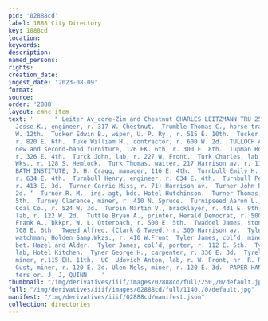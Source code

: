 ```yaml
---
pid: '02888cd'
label: 1888 City Directory
key: 1888cd
location: 
keywords: 
description: 
named_persons: 
rights: 
creation_date: 
ingest_date: '2023-08-09'
format: 
source: 
order: '2888'
layout: cmhc_item
text: '      " Leiter Av_core-Zim and Chestnut GHARLES LEITZMANN TRU 253 ULE  Truman
  Jesse K., engineer, r. 317 W. Chestnut.  Trumble Thomas C., horse trainer, r. 210
  W. 12th.  Tucker Edwin B., wiper, U. P. Ry., r. 515 E. 10th.  Tucker George, miner,
  r. 820 E. 6th.  Tuke William H., contractor, r. 600 W. 2d.  TULLOCH ALEXANDER E.,
  new and second-hand furniture, 126 EK. 6th, r. 300 E. 8th.  Tupman Ross, assayer,
  r. 326 E. 4th.  Turck John, lab, r. 227 W. Front.  Turk Charles, lab, Harrison Red.
  Wks., r. 128 S. Hemlock.  Turk Thomas, waiter, 217 Harrison av, r. 114 W. 4th.  TURKISH
  BATH INSTITUTE, J. H. Cragg, manager, 116 E. 4th.  Turnbull Emily H. Mrs., nurse,
  r. 634 E. 4th.  Turnbull Henry, engineer, r. 634 E. 4th.  Turnbull Peter B., mining,
  r. 413 E. 3d.  Turner Carrie Miss, r. 71) Harrison av.  Turner John P., r. 316 W.
  2d. ‘  Turner R. M., ins. agt, bds. Hotel Hutchinson.  Turner Thomas, r. 505 E.
  5th.  Turney Clarence, miner, r. 410 N. Spruce.  Turnipseed Aaron L., driver, Sunshine
  Coal Co., r. 524 W. 3d.  Turpin Martin V., bricklayer, r. 431 E. 9th.  Turton William,
  lab, r. 122 W. 2d.  Tuttle Bryan A., printer, Herald Democrat, r. 500 E. 5th.  Tuttle
  Frank A., bkkpr, W. L. Otterbach, r. 500 E. 5th.  Twaddel James, stone cutter, r.
  708 E. 6th.  Tweed Alfred, (Clark & Tweed,) r. 300 Harrison av.  Tyler Edwin S.,
  watchman, Holden Samp.Wkzs., r. 410 W.Front  Tyler James, col’d, miner, r. 13th,
  bet. Hazel and Alder.  Tyler James, col’d, porter, r. 112 E. 5th.  Tyman Thomas,
  lab, Hotel Kitchen.  Tyner George H., carpenter, r. 330 E. 3d.  Tyrell James H.,
  miner, r.115 EH. 11th.  UC  Udovich Anton, lab, r. W. Front, nr. R. R. track. Ulen
  Gust, miner, r. 120 E. 3d. Ulen Nels, miner, r. 120 E. 3d.  PAPER HANGING, zasr
  ters or. J, J, QUINN    '
thumbnail: "/img/derivatives/iiif/images/02888cd/full/250,/0/default.jpg"
full: "/img/derivatives/iiif/images/02888cd/full/1140,/0/default.jpg"
manifest: "/img/derivatives/iiif/02888cd/manifest.json"
collection: directories
---
```

